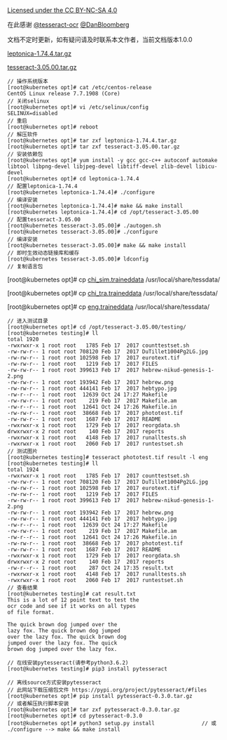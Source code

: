 [Licensed under the CC BY-NC-SA 4.0](https://creativecommons.org/licenses/by-nc-sa/4.0/deed.zh)

在此感谢 [@tesseract-ocr](https://github.com/tesseract-ocr) [@DanBloomberg](https://github.com/DanBloomberg)

文档不定时更新，如有疑问请及时联系本文作者，当前文档版本1.0.0

[leptonica-1.74.4.tar.gz](https://github.com/DanBloomberg/leptonica/releases/download/1.74.4/leptonica-1.74.4.tar.gz)

[tesseract-3.05.00.tar.gz](https://github.com/tesseract-ocr/tesseract/archive/3.05.00.tar.gz)
~~~
// 操作系统版本
[root@kubernetes opt]# cat /etc/centos-release
CentOS Linux release 7.7.1908 (Core)
// 关闭selinux
[root@kubernetes opt]# vi /etc/selinux/config
SELINUX=disabled
// 重启
[root@kubernetes opt]# reboot
// 解压软件
[root@kubernetes opt]# tar zxf leptonica-1.74.4.tar.gz
[root@kubernetes opt]# tar zxf tesseract-3.05.00.tar.gz
// 安装依赖包
[root@kubernetes opt]# yum install -y gcc gcc-c++ autoconf automake libtool libpng-devel libjpeg-devel libtiff-devel zlib-devel libicu-devel
[root@kubernetes opt]# cd leptonica-1.74.4
// 配置leptonica-1.74.4
[root@kubernetes leptonica-1.74.4]# ./configure
// 编译安装
[root@kubernetes leptonica-1.74.4]# make && make install
[root@kubernetes leptonica-1.74.4]# cd /opt/tesseract-3.05.00
// 配置tesseract-3.05.00
[root@kubernetes tesseract-3.05.00]# ./autogen.sh
[root@kubernetes tesseract-3.05.00]# ./configure
// 编译安装
[root@kubernetes tesseract-3.05.00]# make && make install
// 即时生效动态链接库和缓存
[root@kubernetes tesseract-3.05.00]# ldconfig
// 复制语言包
~~~
[root@kubernetes opt]# cp [chi_sim.traineddata](https://github.com/tesseract-ocr/tessdata/) /usr/local/share/tessdata/

[root@kubernetes opt]# cp [chi_tra.traineddata](https://github.com/tesseract-ocr/tessdata/) /usr/local/share/tessdata/

[root@kubernetes opt]# cp [eng.traineddata](https://github.com/tesseract-ocr/tessdata/) /usr/local/share/tessdata/

~~~
// 进入测试目录
[root@kubernetes opt]# cd /opt/tesseract-3.05.00/testing/
[root@kubernetes testing]# ll
total 1920
-rwxrwxr-x 1 root root   1785 Feb 17  2017 counttestset.sh
-rw-rw-r-- 1 root root 708120 Feb 17  2017 DuTillet1004Pg2LG.jpg
-rw-rw-r-- 1 root root 102598 Feb 17  2017 eurotext.tif
-rw-rw-r-- 1 root root   1219 Feb 17  2017 FILES
-rw-rw-r-- 1 root root 399613 Feb 17  2017 hebrew-nikud-genesis-1-2.png
-rw-rw-r-- 1 root root 193942 Feb 17  2017 hebrew.png
-rw-rw-r-- 1 root root 444141 Feb 17  2017 hebtypo.jpg
-rw-r--r-- 1 root root  12639 Oct 24 17:27 Makefile
-rw-rw-r-- 1 root root    219 Feb 17  2017 Makefile.am
-rw-r--r-- 1 root root  12641 Oct 24 17:26 Makefile.in
-rw-rw-r-- 1 root root  38668 Feb 17  2017 phototest.tif
-rw-rw-r-- 1 root root   1687 Feb 17  2017 README
-rwxrwxr-x 1 root root   1729 Feb 17  2017 reorgdata.sh
drwxrwxr-x 2 root root    140 Feb 17  2017 reports
-rwxrwxr-x 1 root root   4148 Feb 17  2017 runalltests.sh
-rwxrwxr-x 1 root root   2060 Feb 17  2017 runtestset.sh
// 测试图片
[root@kubernetes testing]# tesseract phototest.tif result -l eng
[root@kubernetes testing]# ll
total 1924
-rwxrwxr-x 1 root root   1785 Feb 17  2017 counttestset.sh
-rw-rw-r-- 1 root root 708120 Feb 17  2017 DuTillet1004Pg2LG.jpg
-rw-rw-r-- 1 root root 102598 Feb 17  2017 eurotext.tif
-rw-rw-r-- 1 root root   1219 Feb 17  2017 FILES
-rw-rw-r-- 1 root root 399613 Feb 17  2017 hebrew-nikud-genesis-1-2.png
-rw-rw-r-- 1 root root 193942 Feb 17  2017 hebrew.png
-rw-rw-r-- 1 root root 444141 Feb 17  2017 hebtypo.jpg
-rw-r--r-- 1 root root  12639 Oct 24 17:27 Makefile
-rw-rw-r-- 1 root root    219 Feb 17  2017 Makefile.am
-rw-r--r-- 1 root root  12641 Oct 24 17:26 Makefile.in
-rw-rw-r-- 1 root root  38668 Feb 17  2017 phototest.tif
-rw-rw-r-- 1 root root   1687 Feb 17  2017 README
-rwxrwxr-x 1 root root   1729 Feb 17  2017 reorgdata.sh
drwxrwxr-x 2 root root    140 Feb 17  2017 reports
-rw-r--r-- 1 root root    287 Oct 24 17:35 result.txt
-rwxrwxr-x 1 root root   4148 Feb 17  2017 runalltests.sh
-rwxrwxr-x 1 root root   2060 Feb 17  2017 runtestset.sh
// 查看结果
[root@kubernetes testing]# cat result.txt 
This is a lot of 12 point text to test the
ocr code and see if it works on all types
of file format.

The quick brown dog jumped over the
lazy fox. The quick brown dog jumped
over the lazy fox. The quick brown dog
jumped over the lazy fox. The quick
brown dog jumped over the lazy fox.

// 在线安装pytesseract(请参考python3.6.2)
[root@kubernetes testing]# pip3 install pytesseract

// 离线source方式安装pytesseract
// 此网站下载压缩包文件 https://pypi.org/project/pytesseract/#files
[root@kubernetes opt]# pip install pytesseract-0.3.0.tar.gz
// 或者解压执行脚本安装
[root@kubernetes opt]# tar zxf pytesseract-0.3.0.tar.gz
[root@kubernetes opt]# cd pytesseract-0.3.0
[root@kubernetes opt]# python3 setup.py install               // 或 ./configure --> make && make install
~~~